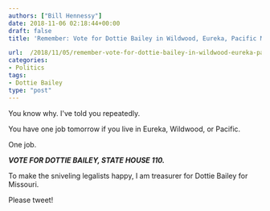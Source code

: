 ```yaml
---
authors: ["Bill Hennessy"]
date: 2018-11-06 02:18:44+00:00
draft: false
title: 'Remember: Vote for Dottie Bailey in Wildwood, Eureka, Pacific MO'

url:  /2018/11/05/remember-vote-for-dottie-bailey-in-wildwood-eureka-pacific-mo/
categories:
- Politics
tags:
- Dottie Bailey
type: "post"
---
```





You know why. I've told you repeatedly. 







You have one job tomorrow if you live in Eureka, Wildwood, or Pacific.







One job. 







**_VOTE FOR DOTTIE BAILEY, STATE HOUSE 110._**







To make the sniveling legalists happy, I am treasurer for Dottie Bailey for Missouri. 







Please tweet!



